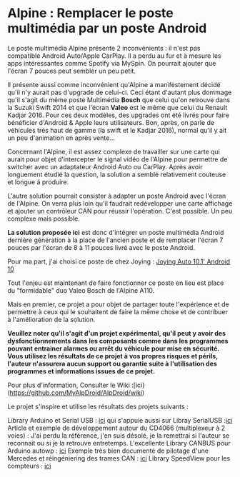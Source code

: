 <H1> Alpine : Remplacer le poste multimédia  par un poste Android </H1>

Le poste multimédia Alpine présente 2 inconvénients : il n'est pas compatible Android Auto/Apple CarPlay. Il a perdu au fur et à mesure les apps intéressantes comme Spotify via MySpin. On pourrait ajouter que l'écran 7 pouces peut sembler un peu petit.

Il présente aussi comme inconvénient qu'Alpine a manifestement décidé qu'il n'y aurait pas d'upgrade de celui-ci. Ceci étant d'autant plus dommage qu'il s'agit du même poste Multimédia **Bosch** que celui qu'on retrouve dans la Suzuki Swift 2014 et que l'écran **Valeo** est le même que celui du Renault Kadjar 2016.
Pour ces deux modèles, des upgrades ont été livrés pour faire bénéficier d'Android & Apple leurs utilisateurs. 
Bon, après, on parle de véhicules très haut de gamme (la swift et le Kadjar 2016), normal qu'il y ait un peu d'animation en après vente...

Concernant l'Alpine, il est assez complexe de travailler sur une carte qui aurait pour objet d'intercepter le signal vidéo de l'Alpine pour permettre de switcher avec un adaptateur Android Auto ou CarPlay. Après avoir longuement étudié la question, la solution a semblé relativement couteuse et longue à produire. 

L'autre solution pourrait consister à adapter un poste Android avec l'écran de l'Alpine. On verra plus loin qu'il faudrait redévelopper une carte affichage et ajouter un contrôleur CAN pour réussir l'opération. C'est possible. Un peu complexe mais possible.

**La solution proposée ici** est donc d'intégrer un poste multimédia Android dernière génération à la place de l'ancien poste et de remplacer l'écran 7 pouces par l'écran de 8 à 11 pouces livré avec le poste Android.

Pour ma part, j'ai choisi ce poste de chez Joying :
[Joying Auto 10.1' Android 10](https://www.joyingauto.eu/joying-android-10-0-autoradio-10-1-inch-1280-800-screen-single-1din-car-stereo.html)

Tout l'enjeu est maintenant de faire fonctionner ce poste en lieu est place du "formidable" duo Valeo Bosch de l'Alpine A110.

Mais en premier, ce projet a pour objet de partager toute l'expérience et de permettre à ceux qui le souhaitent de faire la même chose et de contribuer à l'amélioration de la solution.

**Veuillez noter qu'il s'agit d'un projet expérimental, qu'il peut y avoir des dysfonctionnements dans les composants comme dans les programmes pouvant entrainer alarmes ou arrêt du véhicule pour mise en sécurité. Vous utilisez les résultats de ce projet à vos propres risques et périls, l'auteur n'assurera aucun support ou garantie suite à l'utilisation des programmes et informations issues de ce projet.**

Pour plus d'information, Consulter le Wiki :[ici}(https://github.com/MyAlpDroid/AlpDroid/wiki)

Le projet s'inspire et utilise les résultats des projets suivants :

Library Arduino et Serial USB : [ici](https://github.com/OmarAflak/Arduino-Library) qui s'appuie aussi sur Libray SerialUSB :[ici](https://github.com/felHR85/UsbSerial)
Article et exemple de développement autour du CD4066 (multiplexeur à 2 voies) : J'ai perdu la référence, j'en suis désolé, je la remettrai si l'auteur se reconnait ou si je la retrouve entretemps.
L'excellente Library CANBUS pour Arduino autowp : [ici](https://github.com/autowp/arduino-mcp2515)
Exemple très bien documenté de pilotage d'une Mercedes et réingéniering des trames CAN : [ici](https://github.com/rnd-ash/W203-canbus)
Library SpeedView pour les compteurs : [ici](https://github.com/anastr/SpeedView)
